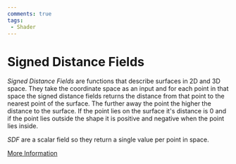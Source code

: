 ```yaml
---
comments: true
tags:
 - Shader
---
```

# Signed Distance Fields

*Signed Distance Fields* are functions that describe surfaces in 2D and 3D space.
They take the coordinate space as an input and for each point in that space the signed distance fields returns the distance from that point to the nearest point of the surface. The further away the point the higher the distance to the surface.
If the point lies on the surface it's distance is 0 and if the point lies outside the shape it is positive and negative when the point lies inside.

*SDF* are a scalar field so they return a single value per point in space.


[More Information](https://bytewrangler.blogspot.com/2011/10/signed-distance-fields.html)